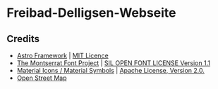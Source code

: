 # Freibad-Delligsen-Webseite

## Credits

- [Astro Framework](https://github.com/withastro/astro) | [MIT Licence](https://github.com/withastro/astro/blob/main/LICENSE)
- [The Montserrat Font Project](https://fonts.google.com/specimen/Montserrat) | [SIL OPEN FONT LICENSE Version 1.1](https://github.com/JulietaUla/Montserrat/blob/master/OFL.txt)
- [Material Icons / Material Symbols](https://fonts.google.com/icons) | [Apache License, Version 2.0.](https://www.apache.org/licenses/LICENSE-2.0.txt)
- [Open Street Map](https://www.openstreetmap.org/)
